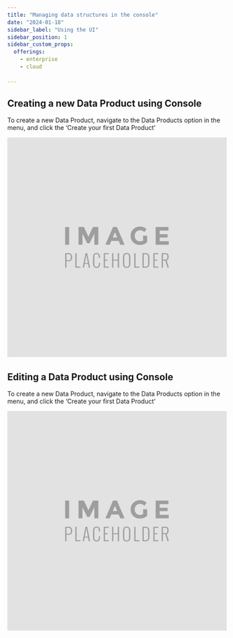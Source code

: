 ```yaml
---
title: "Managing data structures in the console"
date: "2024-01-18"
sidebar_label: "Using the UI"
sidebar_position: 1
sidebar_custom_props:
  offerings:
    - enterprise
    - cloud

---
```


## Creating a new Data Product using Console

To create a new Data Product, navigate to the Data Products option in the menu, and click the ‘Create your first Data Product’ 

![](images/image-1.png)

## Editing a Data Product using Console

To create a new Data Product, navigate to the Data Products option in the menu, and click the ‘Create your first Data Product’ 

![](images/image-1.png)